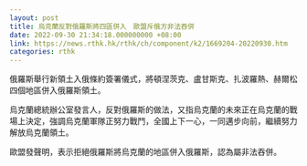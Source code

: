 ```yaml
---
layout: post
title: 烏克蘭反對俄羅斯將四區併入　歐盟斥俄方非法吞併
date: 2022-09-30 21:34:18.000000000 +08:00
link: https://news.rthk.hk/rthk/ch/component/k2/1669204-20220930.htm
categories: rthk
---
```


俄羅斯舉行新領土入俄條約簽署儀式，將頓涅茨克、盧甘斯克、扎波羅熱、赫爾松四個地區併入俄羅斯領土。

烏克蘭總統辦公室發言人，反對俄羅斯的做法，又指烏克蘭的未來正在烏克蘭的戰場上決定，強調烏克蘭軍隊正努力戰鬥，全國上下一心，一同邁步向前，繼續努力解放烏克蘭領土。

歐盟發聲明，表示拒絕俄羅斯將烏克蘭的地區併入俄羅斯，認為屬非法吞併。
